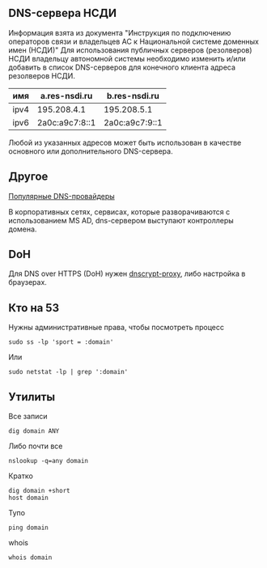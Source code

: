 ## DNS-сервера НСДИ

Информация взята из документа "Инструкция по подключению операторов связи и владельцев АС к Национальной системе доменных имен (НСДИ)"
Для использования публичных серверов (резолверов) НСДИ владельцу автономной системы необходимо изменить и/или добавить в список DNS-серверов для конечного клиента адреса резолверов НСДИ.

имя | a.res-nsdi.ru | b.res-nsdi.ru
---|---|---
ipv4 | 195.208.4.1 | 195.208.5.1
ipv6 | 2a0c:a9c7:8::1 | 2a0c:a9c7:9::1

Любой из указанных адресов может быть использован в качестве основного или дополнительного DNS-сервера.

## Другое

[Популярные DNS-провайдеры](https://kb.adguard.com/ru/general/dns-providers)

В корпоративных сетях, сервисах, которые разворачиваются с использованием MS AD, dns-сервером выступают контроллеры домена.

## DoH

Для DNS over HTTPS (DoH) нужен [dnscrypt-proxy](https://github.com/DNSCrypt/dnscrypt-proxy/wiki/installation), либо настройка в браузерах.

## Кто на 53

Нужны административные права, чтобы посмотреть процесс

```text
sudo ss -lp 'sport = :domain'
```
Или
```text
sudo netstat -lp | grep ':domain'
```

## Утилиты

Все записи
```text
dig domain ANY
```
Либо почти все
```text
nslookup -q=any domain
```
Кратко
```text
dig domain +short
host domain
```
Тупо
```text
ping domain
```
whois
```text
whois domain
```
